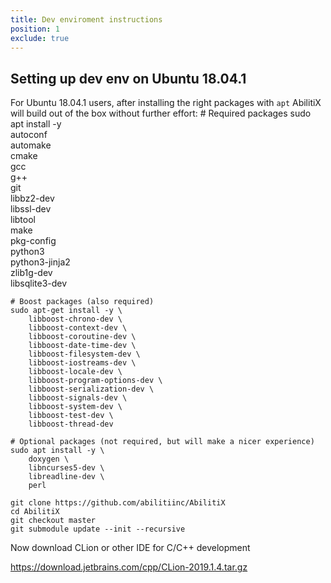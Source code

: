 ```yaml
---
title: Dev enviroment instructions
position: 1
exclude: true
---
```

## Setting up dev env on Ubuntu 18.04.1 
For Ubuntu 18.04.1 users, after installing the right packages with `apt` AbilitiX
will build out of the box without further effort:
    # Required packages
    sudo apt install -y \
        autoconf \
        automake \
        cmake \
        gcc \
        g++ \
        git \
        libbz2-dev \
        libssl-dev \
        libtool \
        make \
        pkg-config \
        python3 \
        python3-jinja2 \
        zlib1g-dev \
        libsqlite3-dev
        
    # Boost packages (also required)
    sudo apt-get install -y \
        libboost-chrono-dev \
        libboost-context-dev \
        libboost-coroutine-dev \
        libboost-date-time-dev \
        libboost-filesystem-dev \
        libboost-iostreams-dev \
        libboost-locale-dev \
        libboost-program-options-dev \
        libboost-serialization-dev \
        libboost-signals-dev \
        libboost-system-dev \
        libboost-test-dev \
        libboost-thread-dev

    # Optional packages (not required, but will make a nicer experience)
    sudo apt install -y \
        doxygen \
        libncurses5-dev \
        libreadline-dev \
        perl
        
    git clone https://github.com/abilitiinc/AbilitiX
    cd AbilitiX
    git checkout master
    git submodule update --init --recursive
    
Now download CLion or other IDE for C/C++ development

https://download.jetbrains.com/cpp/CLion-2019.1.4.tar.gz



   
